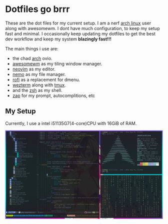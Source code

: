 # Dotfiles go brrr

These are the dot files for my current setup. I am a nerf [arch linux](https://archlinux.org) user along with awesomewm. I dont have much configuration, to keep my setup fast and minimal. I occasionally keep updating my dotfiles to get the best dev workflow and keep my system **blazingly fast!!!** 

The main things i use are:

- the chad [arch](https://archlinux.org) ovio.
- [awesomewm](https://awesomewm.org) as my tiling window manager.
- [neovim](https://neovim.io) as my editor.
- [nemo](https://github.com/linuxmint/nemo) as my file manager.
- [rofi](https://github.com/davatorium/rofi) as a replacement for dmenu.
- [wezterm](https://github.com/wezterm) along with [tmux](https://github.com/tmux/tmux).
- and the [zsh](https://zsh.org) as my shell.
- [zap](https://github.com/zap) for my prompt, autocomplitions, etc


## My Setup

Currently, I use a intel i51135G7(4-core)CPU with 16GiB of RAM. 

![pon](./assets/xense.png)
